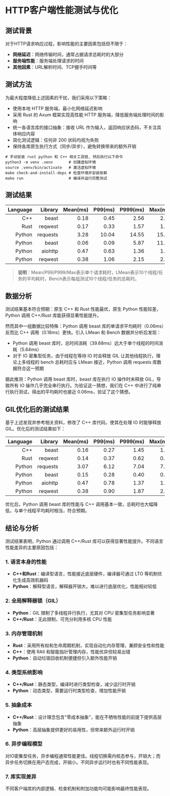# HTTP客户端性能测试与优化

## 测试背景
对于HTTP请求响应过程，影响性能的主要因素包括但不限于：
- **网络延迟**：网络传输时间，通常占据请求总耗时的大部分
- **服务端性能**：服务端处理请求的时间
- **其他因素**：URL解析时间、TCP握手时间等

## 测试方法
为最大程度降低上述因素的干扰，我们采用以下策略：
- 使用本地 HTTP 服务端，最小化网络延迟影响
- 采用 Rust 的 Axum 框架实现高性能 HTTP 服务端，降低服务端处理时间的影响
- 统一各语言库的接口抽象：接收 URL 作为输入，返回响应状态码，不关注具体响应内容
- 简化测试逻辑：任何非 200 状码均视为失败
- 保持各库原生执行方式（同步/异步），避免转换带来的额外开销

```shell
# 手动安装 rust python 和 C++ 相关工具链, 然后执行以下命令
python3 -m venv .venv       # 创建虚拟环境
source .venv/bin/activate   # 激活虚拟环境
make check-and-install-deps # 检查环境并安装依赖
make run                    # 编译并运行完整测试
```

## 测试结果

| Language |  Library | Mean(ms) | P99(ms) | P999(ms) | Max(ms) | LMean(ms) | Bench(ms) | async/sync |
| -------: | -------: | -------: | ------: | -------: | ------: | --------: | --------: | ---------: |
|      C++ |    beast |     0.18 |    0.45 |     2.56 |    2.59 |     17.93 |     18.46 |       sync |
|     Rust |  reqwest |     0.17 |    0.33 |     1.57 |    1.57 |     16.65 |     23.63 |      async |
|   Python | requests |     3.28 |   10.04 |    14.55 |   15.34 |    328.27 |    336.20 |       sync |
|   Python |    beast |     0.06 |    0.09 |     5.87 |   11.48 |      5.64 |     39.68 |       sync |
|   Python |  aiohttp |     0.47 |    0.63 |     1.36 |    1.48 |     47.45 |     48.34 |      async |
|   Python |  reqwest |     0.38 |    1.06 |     2.15 |    2.44 |     37.94 |     40.20 |      async |

> **说明**：Mean/P99/P999/Max表示单个请求耗时，LMean表示10个线程/任务的平均耗时，Bench表示每组测试10个线程/任务的总耗时。

## 数据分析
测试结果基本符合预期：原生 C++ 和 Rust 性能最优，原生 Python 性能较差，Python 调用 C++/Rust 库能获得显著性能提升。

然而其中一组数据比较特殊：Python 调用 beast 库的单请求平均耗时（0.06ms）反而比 C++ 调用（0.18ms）更快。引入 LMean 和 Bench 数据并分析后发现：
- Python 调用 beast 库时，总时间消耗（39.68ms）远大于单个线程的时间消耗（5.64ms）
- 对于 IO 密集型任务，由于线程在等待 IO 时会释放 GIL 让其他线程执行，理论上多线程的 bench 总耗时应与 LMean 接近，Python 调用 requests 库数据符合这一预期

据此推测：Python 调用 beast 库时，beast 库在执行 IO 操作时未释放 GIL，导致所有 IO 操作几乎完全串行执行。为验证这一猜想，我们在 C++ 中进行了纯串行执行测试，得出的平均耗时也接近 0.06ms，验证了这个猜想。

## GIL优化后的测试结果
基于上述发现并参考相关资料，修改了 C++ 库代码，使其在处理 IO 时能够释放 GIL。优化后的测试结果如下：

| Language |  Library | Mean(ms) | P99(ms) | P999(ms) | Max(ms) | LMean(ms) | Bench(ms) |
| -------: | -------: | -------: | ------: | -------: | ------: | --------: | --------: |
|      C++ |    beast |     0.16 |    0.27 |     1.45 |    1.48 |     15.77 |     16.23 |
|     Rust |  reqwest |     0.14 |    0.37 |     0.62 |    0.64 |     13.88 |     18.01 |
|   Python | requests |     3.07 |    6.12 |     7.04 |    7.95 |    307.41 |    314.91 |
|   Python |    beast |     0.15 |    0.28 |     0.40 |    0.53 |     15.54 |     16.36 |
|   Python |  aiohttp |     0.47 |    0.78 |     1.37 |    1.50 |     47.50 |     48.49 |
|   Python |  reqwest |     0.38 |    0.90 |     1.87 |    2.13 |     38.35 |     40.42 |

优化后，Python 调用 beast 库的性能与 C++ 调用基本一致，总耗时也大幅降低，与单个线程平均耗时相当，符合预期。

## 结论与分析
测试结果表明，Python 通过调用 C++/Rust 库可以获得显著性能提升。不同语言性能差异的主要原因包括：

### 1. 语言本身的性能
- **C++和Rust**：编译型语言，性能接近底层硬件，编译器可通过 LTO 等机制优化生成高效机器码
- **Python**：解释型语言，解释器开销大，难以进行底层优化，性能相对较低

### 2. 全局解释器锁（GIL）
- **Python**：GIL 限制了多线程并行执行，尤其对 CPU 密集型任务影响显著
- **C++/Rust**：无此限制，可充分利用多核 CPU 性能

### 3. 内存管理机制
- **Rust**：采用所有权和生命周期机制，实现自动化内存管理，兼顾安全性和性能
- **C++**：使用 RAII 和智能指针管理内存，性能优异但较易出错
- **Python**：自动垃圾回收机制便捷但引入额外性能开销

### 4. 类型系统影响
- **C++/Rust**：静态类型，编译时进行类型检查，减少运行时开销
- **Python**：动态类型，需要运行时类型检查，增加性能开销

### 5. 抽象成本
- **C++/Rust**：设计理念包含"零成本抽象"，能在不牺牲性能的前提下提供高层抽象
- **Python**：高层抽象提供更好的易用性，但带来额外运行时开销

### 6. 异步编程模型
对IO密集型任务，异步编程通常性能更佳。线程切换需内核态参与，开销大；而异步任务切换在用户态完成，开销小。不同异步运行时也有不同性能表现。

### 7. 库实现差异
不同客户端库的内部逻辑、检查机制和附加功能均可能影响最终性能表现。